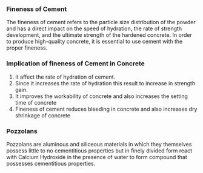 ### Fineness of Cement 
The fineness of cement refers to the particle size distribution of the powder and has a direct impact on the speed of hydration, the rate of strength development, and the ultimate strength of the hardened concrete. In order to produce high-quality concrete, it is essential to use cement with the proper fineness.

### Implication of fineness of Cement in Concrete
1. It affect the rate of hydration of cement.
2. Since it increases the rate of hydration this result to increase in strength gain.
3. It improves the workability of concrete and also increases the setting time of concrete 
4. Fineness of cement reduces bleeding in concrete and also increases dry shrinkage of concrete

### Pozzolans
Pozzolans are aluminous and siliceous  materials in which they themselves possess little to no cementitious properties but in finely divided form react with Calcium Hydroxide in the presence of water to form compound that possesses cementitious properties.
